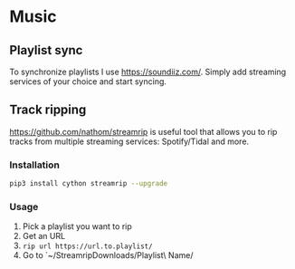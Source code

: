 # Music

## Playlist sync

To synchronize playlists I use https://soundiiz.com/. Simply add streaming services of your choice and start syncing.

## Track ripping

https://github.com/nathom/streamrip is useful tool that allows you to rip tracks from multiple streaming services: Spotify/Tidal and more.

### Installation

```bash
pip3 install cython streamrip --upgrade
```

### Usage

1. Pick a playlist you want to rip
2. Get an URL
3. `rip url https://url.to.playlist/`
4. Go to `~/StreamripDownloads/Playlist\ Name/
